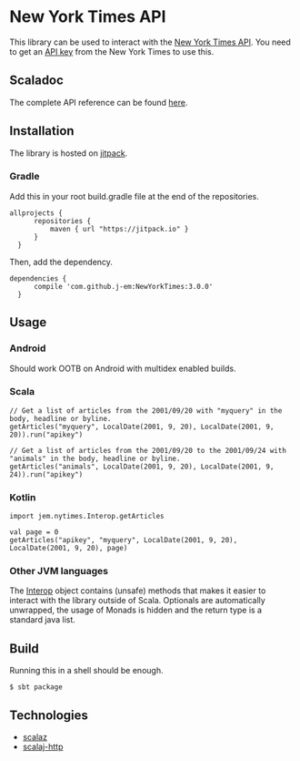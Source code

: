 # New York Times API
  This library can be used to interact with the [New York Times API](https://developer.nytimes.com).
  You need to get an [API key](https://developer.nytimes.com/signup) from the New York Times to use this.

## Scaladoc
  The complete API reference can be found [here](https://j-em.github.io/NewYorkTimes).

## Installation
  The library is hosted on [jitpack](https://jitpack.io/#j-em/NewYorkTimes).
  
### Gradle
  Add this in your root build.gradle file at the end of the repositories.
  ```
  allprojects {
		repositories {
			maven { url "https://jitpack.io" }
		}
	}
  ```

  Then, add the dependency.
  ```
  dependencies {
        compile 'com.github.j-em:NewYorkTimes:3.0.0'
    }       
  ```

## Usage
### Android
 Should work OOTB on Android with multidex enabled builds.

### Scala 
``` 
// Get a list of articles from the 2001/09/20 with "myquery" in the body, headline or byline.
getArticles("myquery", LocalDate(2001, 9, 20), LocalDate(2001, 9, 20)).run("apikey")

// Get a list of articles from the 2001/09/20 to the 2001/09/24 with "animals" in the body, headline or byline.
getArticles("animals", LocalDate(2001, 9, 20), LocalDate(2001, 9, 24)).run("apikey")
```

### Kotlin
```
import jem.nytimes.Interop.getArticles

val page = 0
getArticles("apikey", "myquery", LocalDate(2001, 9, 20), LocalDate(2001, 9, 20), page)
```

### Other JVM languages
The [Interop](http://j-em.xyz/NewYorkTimes/#jem.nytimes.Interop$) object contains (unsafe) methods that makes it easier to interact with the library outside of Scala. Optionals are automatically unwrapped, the usage of Monads is hidden and the return type is a standard java list.

## Build
Running this in a shell should be enough.
```
$ sbt package
```

## Technologies
- [scalaz](https://github.com/scalaz/scalaz)
- [scalaj-http](https://github.com/scalaj/scalaj-http)